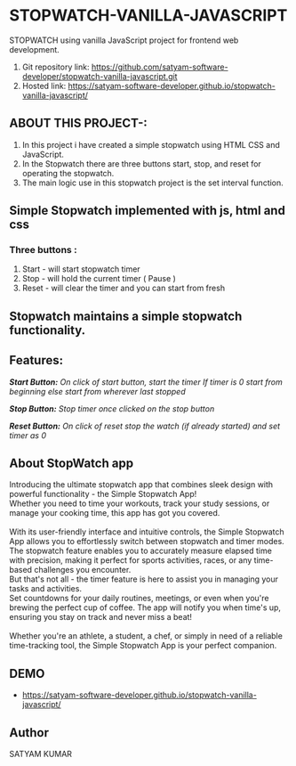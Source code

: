 # STOPWATCH-VANILLA-JAVASCRIPT

STOPWATCH using vanilla JavaScript project for frontend web development.

1. Git repository link: https://github.com/satyam-software-developer/stopwatch-vanilla-javascript.git
2. Hosted link: https://satyam-software-developer.github.io/stopwatch-vanilla-javascript/

## ABOUT THIS PROJECT-:

1. In this project i have created a simple stopwatch using HTML CSS and JavaScript.
2. In the Stopwatch there are three buttons start, stop, and reset for operating the stopwatch.
3. The main logic use in this stopwatch project is the set interval function.

## Simple Stopwatch implemented with js, html and css

### Three buttons :

1. Start - will start stopwatch timer
2. Stop - will hold the current timer ( Pause )
3. Reset - will clear the timer and you can start from fresh

## Stopwatch maintains a simple stopwatch functionality.

## Features:

<i><b>Start Button:</b> On click of start button, start the timer If timer is 0 start from beginning else start from wherever last stopped</i>

<i><b>Stop Button:</b> Stop timer once clicked on the stop button</i>

<i><b>Reset Button:</b> On click of reset stop the watch (if already started) and set timer as 0</i>

## About StopWatch app

Introducing the ultimate stopwatch app that combines sleek design with powerful functionality - the Simple Stopwatch App! <br/>
Whether you need to time your workouts, track your study sessions, or manage your cooking time, this app has got you covered. <br/>
<br/>
With its user-friendly interface and intuitive controls, the Simple Stopwatch App allows you to effortlessly switch between stopwatch and timer modes. <br/>
The stopwatch feature enables you to accurately measure elapsed time with precision, making it perfect for sports activities, races, or any time-based challenges you encounter.
<br/>
But that's not all - the timer feature is here to assist you in managing your tasks and activities. <br/>
Set countdowns for your daily routines, meetings, or even when you're brewing the perfect cup of coffee. The app will notify you when time's up, ensuring you stay on track and never miss a beat! <br/>
<br/>
Whether you're an athlete, a student, a chef, or simply in need of a reliable time-tracking tool, the Simple Stopwatch App is your perfect companion.

## DEMO

- https://satyam-software-developer.github.io/stopwatch-vanilla-javascript/

## Author

SATYAM KUMAR

